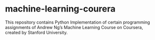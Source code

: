 # machine-learning-courera
This repository contains Python Implementation of certain programming assignments of Andrew Ng’s Machine Learning Course on Coursera, created by Stanford University.
